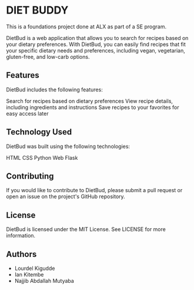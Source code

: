 # DIET BUDDY

This is a foundations project done at ALX as part of a SE program.

DietBud is a web application that allows you to search for recipes based on your dietary preferences. With DietBud, you can easily find recipes that fit your specific dietary needs and preferences, including vegan, vegetarian, gluten-free, and low-carb options.

## Features

DietBud includes the following features:

Search for recipes based on dietary preferences
View recipe details, including ingredients and instructions
Save recipes to your favorites for easy access later

## Technology Used

DietBud was built using the following technologies:

HTML
CSS
Python
Web Flask

## Contributing
If you would like to contribute to DietBud, please submit a pull request or open an issue on the project's GitHub repository.

## License
DietBud is licensed under the MIT License. See LICENSE for more information.

## Authors

* Lourdel Kigudde
* Ian Kitembe
* Najjib Abdallah Mutyaba